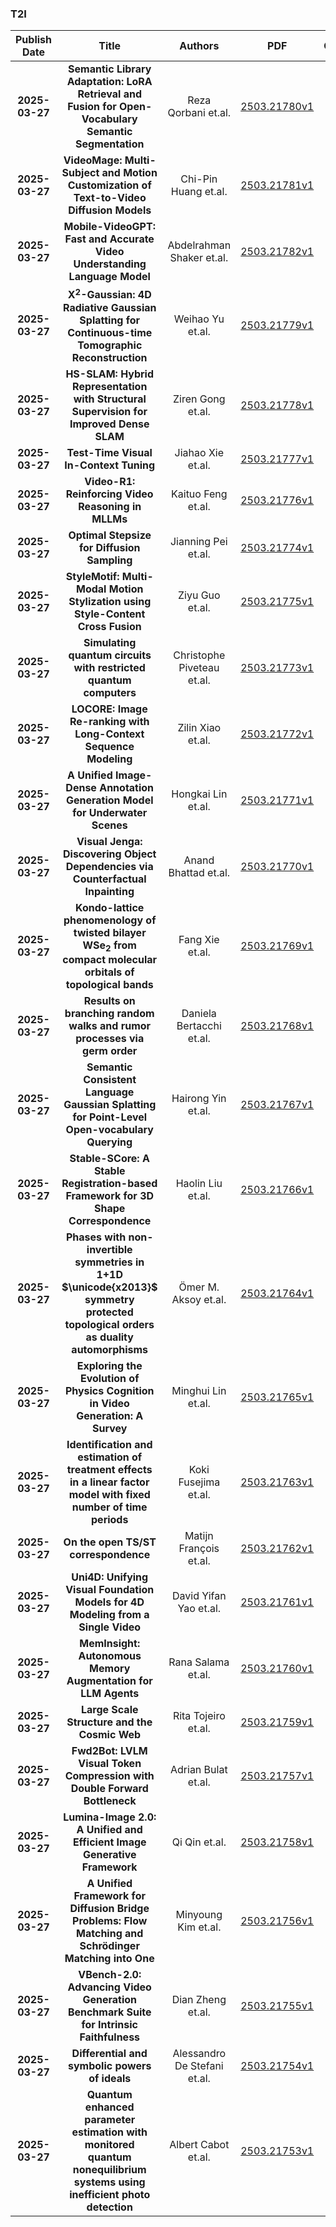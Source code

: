 
### T2I
|Publish Date|Title|Authors|PDF|Code|
| :---: | :---: | :---: | :---: | :---: |
|**2025-03-27**|**Semantic Library Adaptation: LoRA Retrieval and Fusion for Open-Vocabulary Semantic Segmentation**|Reza Qorbani et.al.|[2503.21780v1](http://arxiv.org/abs/2503.21780v1)|null|
|**2025-03-27**|**VideoMage: Multi-Subject and Motion Customization of Text-to-Video Diffusion Models**|Chi-Pin Huang et.al.|[2503.21781v1](http://arxiv.org/abs/2503.21781v1)|null|
|**2025-03-27**|**Mobile-VideoGPT: Fast and Accurate Video Understanding Language Model**|Abdelrahman Shaker et.al.|[2503.21782v1](http://arxiv.org/abs/2503.21782v1)|null|
|**2025-03-27**|**X$^{2}$-Gaussian: 4D Radiative Gaussian Splatting for Continuous-time Tomographic Reconstruction**|Weihao Yu et.al.|[2503.21779v1](http://arxiv.org/abs/2503.21779v1)|null|
|**2025-03-27**|**HS-SLAM: Hybrid Representation with Structural Supervision for Improved Dense SLAM**|Ziren Gong et.al.|[2503.21778v1](http://arxiv.org/abs/2503.21778v1)|null|
|**2025-03-27**|**Test-Time Visual In-Context Tuning**|Jiahao Xie et.al.|[2503.21777v1](http://arxiv.org/abs/2503.21777v1)|null|
|**2025-03-27**|**Video-R1: Reinforcing Video Reasoning in MLLMs**|Kaituo Feng et.al.|[2503.21776v1](http://arxiv.org/abs/2503.21776v1)|null|
|**2025-03-27**|**Optimal Stepsize for Diffusion Sampling**|Jianning Pei et.al.|[2503.21774v1](http://arxiv.org/abs/2503.21774v1)|null|
|**2025-03-27**|**StyleMotif: Multi-Modal Motion Stylization using Style-Content Cross Fusion**|Ziyu Guo et.al.|[2503.21775v1](http://arxiv.org/abs/2503.21775v1)|null|
|**2025-03-27**|**Simulating quantum circuits with restricted quantum computers**|Christophe Piveteau et.al.|[2503.21773v1](http://arxiv.org/abs/2503.21773v1)|null|
|**2025-03-27**|**LOCORE: Image Re-ranking with Long-Context Sequence Modeling**|Zilin Xiao et.al.|[2503.21772v1](http://arxiv.org/abs/2503.21772v1)|null|
|**2025-03-27**|**A Unified Image-Dense Annotation Generation Model for Underwater Scenes**|Hongkai Lin et.al.|[2503.21771v1](http://arxiv.org/abs/2503.21771v1)|null|
|**2025-03-27**|**Visual Jenga: Discovering Object Dependencies via Counterfactual Inpainting**|Anand Bhattad et.al.|[2503.21770v1](http://arxiv.org/abs/2503.21770v1)|null|
|**2025-03-27**|**Kondo-lattice phenomenology of twisted bilayer WSe$_2$ from compact molecular orbitals of topological bands**|Fang Xie et.al.|[2503.21769v1](http://arxiv.org/abs/2503.21769v1)|null|
|**2025-03-27**|**Results on branching random walks and rumor processes via germ order**|Daniela Bertacchi et.al.|[2503.21768v1](http://arxiv.org/abs/2503.21768v1)|null|
|**2025-03-27**|**Semantic Consistent Language Gaussian Splatting for Point-Level Open-vocabulary Querying**|Hairong Yin et.al.|[2503.21767v1](http://arxiv.org/abs/2503.21767v1)|null|
|**2025-03-27**|**Stable-SCore: A Stable Registration-based Framework for 3D Shape Correspondence**|Haolin Liu et.al.|[2503.21766v1](http://arxiv.org/abs/2503.21766v1)|null|
|**2025-03-27**|**Phases with non-invertible symmetries in 1+1D $\unicode{x2013}$ symmetry protected topological orders as duality automorphisms**|Ömer M. Aksoy et.al.|[2503.21764v1](http://arxiv.org/abs/2503.21764v1)|null|
|**2025-03-27**|**Exploring the Evolution of Physics Cognition in Video Generation: A Survey**|Minghui Lin et.al.|[2503.21765v1](http://arxiv.org/abs/2503.21765v1)|null|
|**2025-03-27**|**Identification and estimation of treatment effects in a linear factor model with fixed number of time periods**|Koki Fusejima et.al.|[2503.21763v1](http://arxiv.org/abs/2503.21763v1)|null|
|**2025-03-27**|**On the open TS/ST correspondence**|Matijn François et.al.|[2503.21762v1](http://arxiv.org/abs/2503.21762v1)|null|
|**2025-03-27**|**Uni4D: Unifying Visual Foundation Models for 4D Modeling from a Single Video**|David Yifan Yao et.al.|[2503.21761v1](http://arxiv.org/abs/2503.21761v1)|null|
|**2025-03-27**|**MemInsight: Autonomous Memory Augmentation for LLM Agents**|Rana Salama et.al.|[2503.21760v1](http://arxiv.org/abs/2503.21760v1)|null|
|**2025-03-27**|**Large Scale Structure and the Cosmic Web**|Rita Tojeiro et.al.|[2503.21759v1](http://arxiv.org/abs/2503.21759v1)|null|
|**2025-03-27**|**Fwd2Bot: LVLM Visual Token Compression with Double Forward Bottleneck**|Adrian Bulat et.al.|[2503.21757v1](http://arxiv.org/abs/2503.21757v1)|null|
|**2025-03-27**|**Lumina-Image 2.0: A Unified and Efficient Image Generative Framework**|Qi Qin et.al.|[2503.21758v1](http://arxiv.org/abs/2503.21758v1)|null|
|**2025-03-27**|**A Unified Framework for Diffusion Bridge Problems: Flow Matching and Schrödinger Matching into One**|Minyoung Kim et.al.|[2503.21756v1](http://arxiv.org/abs/2503.21756v1)|null|
|**2025-03-27**|**VBench-2.0: Advancing Video Generation Benchmark Suite for Intrinsic Faithfulness**|Dian Zheng et.al.|[2503.21755v1](http://arxiv.org/abs/2503.21755v1)|null|
|**2025-03-27**|**Differential and symbolic powers of ideals**|Alessandro De Stefani et.al.|[2503.21754v1](http://arxiv.org/abs/2503.21754v1)|null|
|**2025-03-27**|**Quantum enhanced parameter estimation with monitored quantum nonequilibrium systems using inefficient photo detection**|Albert Cabot et.al.|[2503.21753v1](http://arxiv.org/abs/2503.21753v1)|null|
